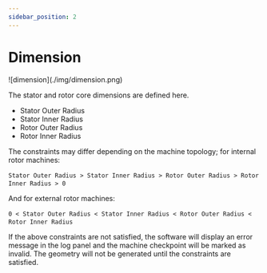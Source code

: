 ```yaml
---
sidebar_position: 2
---
```

# Dimension
<p>![dimension](./img/dimension.png)</p>

The stator and rotor core dimensions are defined here. 
* Stator Outer Radius
* Stator Inner Radius
* Rotor Outer Radius
* Rotor Inner Radius

The constraints may differ depending on the machine topology; for internal rotor machines:
```
Stator Outer Radius > Stator Inner Radius > Rotor Outer Radius > Rotor Inner Radius > 0
```
And for external rotor machines:
```
0 < Stator Outer Radius < Stator Inner Radius < Rotor Outer Radius < Rotor Inner Radius
```

If the above constraints are not satisfied, the software will display an error message in the log panel and the machine checkpoint will be marked as invalid. The geometry will not be generated until the constraints are satisfied.